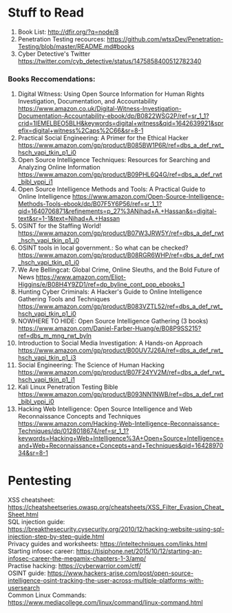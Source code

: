 # Stuff to Read
1. Book List: http://dfir.org/?q=node/8
2. Penetration Testing recources: https://github.com/wtsxDev/Penetration-Testing/blob/master/README.md#books
3. Cyber Detective's Twitter https://twitter.com/cyb_detective/status/1475858400512782340


### Books Reccomendations: 
1. Digital Witness: Using Open Source Information for Human Rights Investigation, Documentation, and Accountability https://www.amazon.co.uk/Digital-Witness-Investigation-Documentation-Accountability-ebook/dp/B0822WSG2P/ref=sr_1_1?crid=1IEMELBEO5BLH&keywords=digital+witness&qid=1642639921&sprefix=digital+witness%2Caps%2C66&sr=8-1
2. Practical Social Engineering: A Primer for the Ethical Hacker https://www.amazon.com/gp/product/B085BW1P6R/ref=dbs_a_def_rwt_hsch_vapi_tkin_p1_i0
3. Open Source Intelligence Techniques: Resources for Searching and Analyzing Online Information https://www.amazon.com/gp/product/B09PHL6Q4G/ref=dbs_a_def_rwt_bibl_vppi_i1
4. Open Source Intelligence Methods and Tools: A Practical Guide to Online Intelligence https://www.amazon.com/Open-Source-Intelligence-Methods-Tools-ebook/dp/B07F5Y6P56/ref=sr_1_1?qid=1640706871&refinements=p_27%3ANihad+A.+Hassan&s=digital-text&sr=1-1&text=Nihad+A.+Hassan
5. OSINT for the Staffing World! https://www.amazon.com/gp/product/B07W3JRW5Y/ref=dbs_a_def_rwt_hsch_vapi_tkin_p1_i0
6. OSINT tools in local government.: So what can be checked? https://www.amazon.com/gp/product/B08RGR6WHP/ref=dbs_a_def_rwt_hsch_vapi_tkin_p1_i0
7. We Are Bellingcat: Global Crime, Online Sleuths, and the Bold Future of News https://www.amazon.com/Eliot-Higgins/e/B08H4Y9ZD1/ref=dp_byline_cont_pop_ebooks_1
8. Hunting Cyber Criminals: A Hacker's Guide to Online Intelligence Gathering Tools and Techniques https://www.amazon.com/gp/product/B083VZTL52/ref=dbs_a_def_rwt_hsch_vapi_tkin_p1_i0
9. NOWHERE TO HIDE: Open Source Intelligence Gathering (3 books) https://www.amazon.com/Daniel-Farber-Huang/e/B08P9SS215?ref=dbs_m_mng_rwt_byln
10. Introduction to Social Media Investigation: A Hands-on Approach https://www.amazon.com/gp/product/B00UV7J26A/ref=dbs_a_def_rwt_hsch_vapi_tkin_p1_i3
11. Social Engineering: The Science of Human Hacking https://www.amazon.com/gp/product/B07F24YV2M/ref=dbs_a_def_rwt_hsch_vapi_tkin_p1_i1
12. Kali Linux Penetration Testing Bible https://www.amazon.com/gp/product/B093NN1NWB/ref=dbs_a_def_rwt_bibl_vppi_i0
13. Hacking Web Intelligence: Open Source Intelligence and Web Reconnaissance Concepts and Techniques https://www.amazon.com/Hacking-Web-Intelligence-Reconnaissance-Techniques/dp/0128018674/ref=sr_1_1?keywords=Hacking+Web+Intelligence%3A+Open+Source+Intelligence+and+Web+Reconnaissance+Concepts+and+Techniques&qid=1642897034&sr=8-1



# Pentesting
XSS cheatsheet: https://cheatsheetseries.owasp.org/cheatsheets/XSS_Filter_Evasion_Cheat_Sheet.html <br>
SQL injection guide: https://breakthesecurity.cysecurity.org/2010/12/hacking-website-using-sql-injection-step-by-step-guide.html <br>
Privacy guides and worksheets: https://inteltechniques.com/links.html <br>
Starting infosec career: https://tisiphone.net/2015/10/12/starting-an-infosec-career-the-megamix-chapters-1-3/amp/<br>
Practise hacking: https://cyberwarrior.com/ctf/<br>
OSINT guide: https://www.hackers-arise.com/post/open-source-intelligence-osint-tracking-the-user-across-multiple-platforms-with-usersearch<br>
Common Linux Commands: https://www.mediacollege.com/linux/command/linux-command.html

